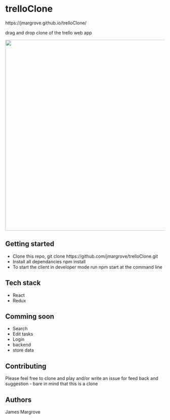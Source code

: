 <h1> trelloClone </h2>
https://jmargrove.github.io/trelloClone/
<p> drag and drop clone of the trello web app <p> 

<p align = "center">
  <img src = "https://thumbs.gfycat.com/ColdWindyIberianemeraldlizard-size_restricted.gif" width = "602px">
</p>


<h2> Getting started </h2> 
 <ul>
 <li>Clone this repo, git clone https://github.com/jmargrove/trelloClone.git</li>
 <li>Install all dependancies npm install</li>
 <li>To start the client in developer mode run npm start at the command line </li>
 </ul>

<h2> Tech stack </h2>
<ul>
 <li>React</li>
 <li> Redux</li>
</ul>

<h2> Comming soon </h2> 
<ul>
 <li>Search</li>
 <li>Edit tasks</li>
  <li>Login</li>
  <li>backend</l>
  <li>store data</li>
</ul>

<h2> Contributing</h2>
<p>Please feel free to clone and play and/or write an issue for feed back and suggestion - bare in mind that this is a clone</p>

<h2>Authors</h2>
<p>James Margrove </p>
